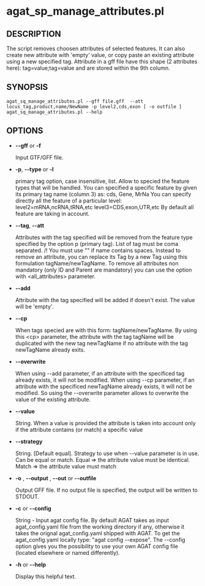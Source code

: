 # agat_sp_manage_attributes.pl

## DESCRIPTION

The script removes choosen attributes of selected features. It can also create new
attribute with 'empty' value, or copy paste an existing attribute using a new specified tag.
Attribute in a gff file have this shape (2 attributes here): tag=value;tag=value and
are stored within the 9th column.

## SYNOPSIS

```
agat_sq_manage_attributes.pl --gff file.gff  --att locus_tag,product,name/NewName -p level2,cds,exon [ -o outfile ]
agat_sq_manage_attributes.pl --help
```

## OPTIONS

- **--gff** or **-f**

    Input GTF/GFF file.

- **-p**,  **--type** or  **-l**

    primary tag option, case insensitive, list. Allow to specied the feature types that will be handled.
    You can specified a specific feature by given its primary tag name (column 3) as: cds, Gene, MrNa
    You can specify directly all the feature of a particular level:
          level2=mRNA,ncRNA,tRNA,etc
          level3=CDS,exon,UTR,etc
    By default all feature are taking in account.

- **--tag**, **--att**

    Attributes with the tag specified will be removed from the feature type specified by the option p (primary tag). List of tag must be coma separated.
    /! You must use "" if name contains spaces.
    Instead to remove an attribute, you can replace its Tag by a new Tag using this formulation tagName/newTagName.
    To remove all attributes non mandatory (only ID and Parent are mandatory) you can use the option with &lt;all_attributes> parameter.

- **--add**

    Attribute with the tag specified will be added if doesn't exist. The value will be 'empty'.

- **--cp**

    When tags specied are with this form: tagName/newTagName.
    By using this &lt;cp> parameter, the attribute with the tag tagName will be duplicated
    with the new tag newTagName if no attribute with the tag newTagName already exits.

- **--overwrite**

    When using --add parameter, if an attribute with the specificed tag already exists, it will not be modified.
    When using --cp parameter, if an attribute with the specificed newTagName already exists, it will not be modified.
    So using the --overwrite parameter allows to overwrite the value of the existing attribute.

- **--value**

    String. When a value is provided the attribute is taken into account only if
    the attribute contains (or match) a specific value

- **--strategy**

    String. [Default equal]. Strategy to use when --value parameter is in use. Can be equal or match.
    Equal => the attribute value must be identical. Match => the attribute value must match

- **-o** , **--output** , **--out** or **--outfile**

    Output GFF file.  If no output file is specified, the output will be
    written to STDOUT.

- **-c** or **--config**

    String - Input agat config file. By default AGAT takes as input agat_config.yaml file from the working directory if any,
    otherwise it takes the orignal agat_config.yaml shipped with AGAT. To get the agat_config.yaml locally type: "agat config --expose".
    The --config option gives you the possibility to use your own AGAT config file (located elsewhere or named differently).

- **-h** or **--help**

    Display this helpful text.


